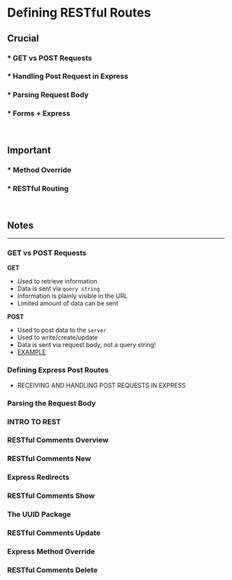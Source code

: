 # Defining RESTful Routes

## Crucial 

### * GET vs POST Requests
### * Handling Post Request in Express
### * Parsing Request Body
### * Forms + Express

<br>

## Important 

### * Method Override
### * RESTful Routing

<br>

## Notes

<hr>

### GET vs POST Requests
**GET**
* Used to retrieve information
* Data is sent via `query string`
* Information is plainly visible in the URL
* Limited amount of data can be sent

**POST**
* Used to post data to the `server`
* Used to write/create/update
* Data is sent via request body, not a query string!
* [EXAMPLE](getpost.html)

### Defining Express Post Routes
- RECEIVING AND HANDLING POST REQUESTS IN EXPRESS

### Parsing the Request Body

### INTRO TO REST

### RESTful Comments Overview

### RESTful Comments New

### Express Redirects

### RESTful Comments Show

### The UUID Package

### RESTful Comments Update

### Express Method Override

### RESTful Comments Delete